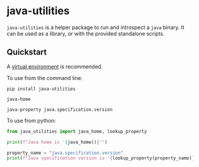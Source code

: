 # java-utilities

`java-utilities` is a helper package to run and introspect a `java` binary.
It can be used as a library, or with the provided standalone scripts.

## Quickstart

A [virtual environment](https://docs.python.org/3/tutorial/venv.html) is recommended.

To use from the command line:

```shell
pip install java-utilities

java-home

java-property java.specification.version
```

To use from python:

```python
from java_utilities import java_home, lookup_property

print(f"Java home is '{java_home()}'")

property_name = "java.specification.version"
print(f"Java specification version is '{lookup_property(property_name)}'")
```
